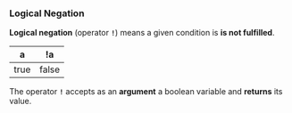 ### Logical Negation

**Logical negation** (operator **`!`**) means a given condition is **is not fulfilled**.

|a|!a|
|:----:|:----:|
|true|false|

The operator **`!`** accepts as an **argument** a boolean variable and **returns** its value.
